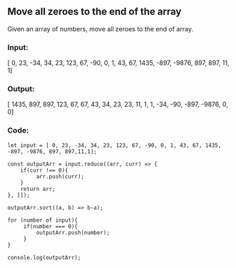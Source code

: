 ## Move all zeroes to the end of the array

Given an array of numbers, move all zeroes to the end of array.

### Input:

[ 0, 23, -34, 34, 23, 123, 67, -90, 0, 1, 43, 67, 1435, -897, -9876, 897, 897, 11, 1]

### Output:

[ 1435, 897, 897, 123, 67, 67, 43, 34, 23, 23, 11, 1, 1, -34, -90, -897, -9876, 0, 0]

### Code:

```
let input = [ 0, 23, -34, 34, 23, 123, 67, -90, 0, 1, 43, 67, 1435, -897, -9876, 897, 897,11,1];

const outputArr = input.reduce((arr, curr) => {
    if(curr !== 0){
         arr.push(curr);
    }
    return arr;
}, []);

outputArr.sort((a, b) => b-a);

for (number of input){
     if(number === 0){
         outputArr.push(number);
     }
}

console.log(outputArr);
```
